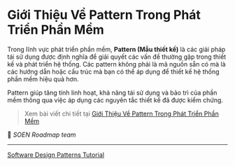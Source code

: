 # Giới Thiệu Về Pattern Trong Phát Triển Phần Mềm  

Trong lĩnh vực phát triển phần mềm, **Pattern (Mẫu thiết kế)** là các giải pháp tái sử dụng được định nghĩa để giải quyết các vấn đề thường gặp trong thiết kế và phát triển hệ thống. Các pattern không phải là mã nguồn sẵn có mà là các hướng dẫn hoặc cấu trúc mà bạn có thể áp dụng để thiết kế hệ thống phần mềm hiệu quả hơn.  

Pattern giúp tăng tính linh hoạt, khả năng tái sử dụng và bảo trì của phần mềm thông qua việc áp dụng các nguyên tắc thiết kế đã được kiểm chứng.  

>Xem bài viết chi tiết tại [Giới Thiệu Về Pattern Trong Phát Triển Phần Mềm](https://dev.to/hcmute_project_988df1c63c/gioi-thieu-ve-pattern-trong-phat-trien-phan-mem-41i3)

🌻 *SOEN Roadmap team*

---
[Software Design Patterns Tutorial](https://www.geeksforgeeks.org/software-design-patterns/)
